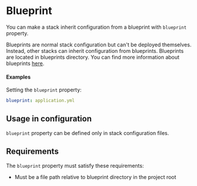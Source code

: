 # Blueprint

You can make a stack inherit configuration from a blueprint with `blueprint` property.

Blueprints are normal stack configuration but can't be deployed themselves. Instead, other stacks can inherit configuration from blueprints. Blueprints are located in blueprints directory. You can find more information about blueprints [here](../blueprints/introduction.md).

#### Examples

Setting the `blueprint` property:

```yaml
blueprint: application.yml
```

## Usage in configuration

`blueprint` property can be defined only in stack configuration files.

## Requirements

The `blueprint` property must satisfy these requirements:

- Must be a file path relative to blueprint directory in the project root